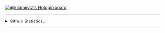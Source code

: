 [![@kilamieaz's Holopin board](https://holopin.me/kilamieaz)](https://holopin.io/@kilamieaz)

<hr>
<details>
    <summary>Github Statistics...</summary>
    <p align='center'>
        <img src="https://github-readme-stats.vercel.app/api?username=kilamieaz&show_icons=true">
    </p>
</details>
<hr>

<!--
**kilamieaz/kilamieaz** is a ✨ _special_ ✨ repository because its `README.md` (this file) appears on your GitHub profile.

Here are some ideas to get you started:

- 🔭 I’m currently working on ...
- 🌱 I’m currently learning ...
- 👯 I’m looking to collaborate on ...
- 🤔 I’m looking for help with ...
- 💬 Ask me about ...
- 📫 How to reach me: ...
- 😄 Pronouns: ...
- ⚡ Fun fact: ...
-->
